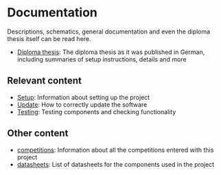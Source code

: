 # Documentation

Descriptions, schematics, general documentation and even the diploma thesis itself can be read here.

- [Diploma thesis](./DrAI%20-%20Diplomarbeit.pdf): The diploma thesis as it was published in German, including summaries of setup instructions, details and more

## Relevant content

- [Setup](./setup.md): Information about setting up the project
- [Update](./updating.md): How to correctly update the software
- [Testing](./testing.md): Testing components and checking functionality

## Other content

- [competitions](./competitions/): Information about all the competitions entered with this project
- [datasheets](./datasheets/): List of datasheets for the components used in the project